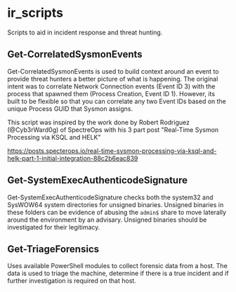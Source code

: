 # ir_scripts
Scripts to aid in incident response and threat hunting.

## Get-CorrelatedSysmonEvents

Get-CorrelatedSysmonEvents is used to build context around an event to provide threat hunters a better picture of what is happening. The original intent was to correlate Network Connection events (Event ID 3) with the process that spawned them (Process Creation, Event ID 1). However, its built to be flexible so that you can correlate any two Event IDs based on the unique Process GUID that Sysmon assigns.

This script was inspired by the work done by Robert Rodriguez (@Cyb3rWard0g) of SpectreOps with his 3 part post "Real-Time Sysmon Processing via KSQL and HELK"

https://posts.specterops.io/real-time-sysmon-processing-via-ksql-and-helk-part-1-initial-integration-88c2b6eac839

## Get-SystemExecAuthenticodeSignature

Get-SystemExecAuthenticodeSignature checks both the system32 and SysWOW64 system directories for unsigned binaries. Unsigned binaries in these folders can be evidence of abusing the `admin$` share to move laterally around the environment by an advisary. Unsigned binaries should be investigated for their legitimacy.

## Get-TriageForensics

Uses available PowerShell modules to collect forensic data from a host. The data is used to triage the machine, determine if there is a true incident and if further investigation is required on that host.
